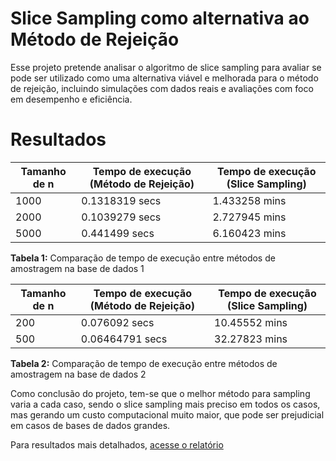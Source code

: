 # Slice Sampling como alternativa ao Método de Rejeição

Esse projeto pretende analisar o algoritmo de slice sampling para avaliar se pode ser utilizado como uma alternativa viável e
melhorada para o método de rejeição, incluindo simulações com dados reais e avaliações com foco em desempenho e eficiência.

# Resultados

| Tamanho de n | Tempo de execução (Método de Rejeição) | Tempo de execução (Slice Sampling) |
|--------------|----------------------------------------|-------------------------------------|
| 1000         | 0.1318319 secs                        | 1.433258 mins                      |
| 2000         | 0.1039279 secs                        | 2.727945 mins                      |
| 5000         | 0.441499 secs                         | 6.160423 mins                      |

**Tabela 1:** Comparação de tempo de execução entre métodos de amostragem na base de dados 1

| Tamanho de n | Tempo de execução (Método de Rejeição) | Tempo de execução (Slice Sampling) |
|--------------|----------------------------------------|-------------------------------------|
| 200         | 0.076092 secs                           | 10.45552 mins                      |
| 500         | 0.06464791 secs                         | 32.27823 mins                      |

**Tabela 2:** Comparação de tempo de execução entre métodos de amostragem na base de dados 2

Como conclusão do projeto, tem-se que o melhor método para sampling varia a cada caso, sendo o slice sampling mais preciso em todos os casos, mas gerando um custo computacional muito maior, que pode ser prejudicial em casos de bases de dados grandes.

Para resultados mais detalhados, [acesse o relatório](docs/relatorio.pdf)
